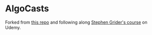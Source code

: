 # AlgoCasts

Forked from [this repo](https://github.com/StephenGrider/AlgoCasts) and following along [Stephen Grider's course](https://www.udemy.com/coding-interview-bootcamp-algorithms-and-data-structure/learn/v4/overview) on Udemy.
